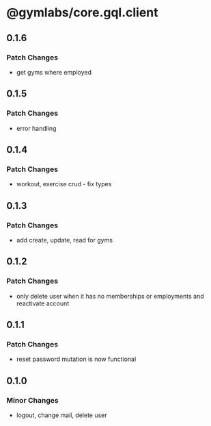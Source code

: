 # @gymlabs/core.gql.client

## 0.1.6

### Patch Changes

- get gyms where employed

## 0.1.5

### Patch Changes

- error handling

## 0.1.4

### Patch Changes

- workout, exercise crud - fix types

## 0.1.3

### Patch Changes

- add create, update, read for gyms

## 0.1.2

### Patch Changes

- only delete user when it has no memberships or employments and reactivate account

## 0.1.1

### Patch Changes

- reset password mutation is now functional

## 0.1.0

### Minor Changes

- logout, change mail, delete user
